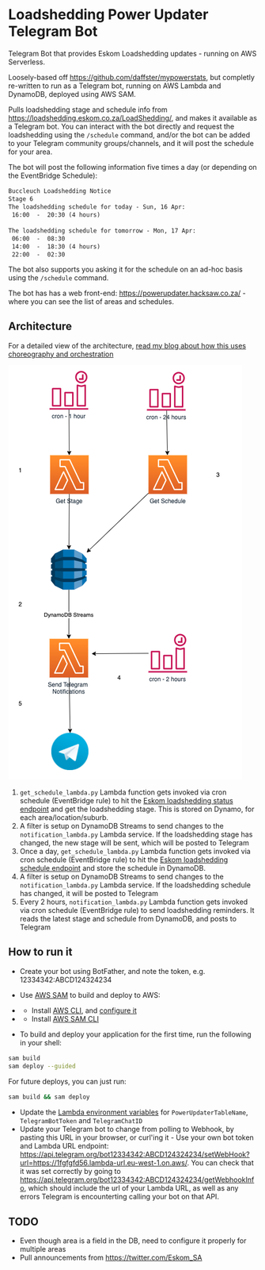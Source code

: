 # Loadshedding Power Updater Telegram Bot
Telegram Bot that provides Eskom Loadshedding updates - running on AWS Serverless.

Loosely-based off https://github.com/daffster/mypowerstats, but completly re-written to run as a Telegram bot, running on AWS Lambda and DynamoDB, deployed using AWS SAM.

Pulls loadshedding stage and schedule info from https://loadshedding.eskom.co.za/LoadShedding/, and makes it available as a Telegram bot. You can interact with the bot directly and request the loadshedding using the `/schedule` command, and/or the bot can be added to your Telegram community groups/channels, and it will post the schedule for your area.

The bot will post the following information five times a day (or depending on the EventBridge Schedule):
```
Buccleuch Loadshedding Notice 
Stage 6  
The loadshedding schedule for today - Sun, 16 Apr: 
 16:00  -  20:30 (4 hours)
  
The loadshedding schedule for tomorrow - Mon, 17 Apr: 
 06:00  -  08:30
 14:00  -  18:30 (4 hours)
 22:00  -  02:30

```

The bot also supports you asking it for the schedule on an ad-hoc basis using the `/schedule` command.

The bot has has a web front-end: https://powerupdater.hacksaw.co.za/ - where you can see the list of areas and schedules.

## Architecture 

For a detailed view of the architecture, [read my blog about how this uses choreography and orchestration](https://hacksaw.co.za/blog/choreography-and-orchestration-using-aws-serverless/)

![architecture](docs/Architecture.png)

1. `get_schedule_lambda.py` Lambda function gets invoked via cron schedule (EventBridge rule) to hit the [Eskom loadshedding status endpoint](https://loadshedding.eskom.co.za/LoadShedding/GetStatus) and get the loadshedding stage. This is stored on Dynamo, for each area/location/suburb.
2. A filter is setup on DynamoDB Streams to send changes to the `notification_lambda.py` Lambda service. If the loadshedding stage has changed, the new stage will be sent, which will be posted to Telegram
3. Once a day, `get_schedule_lambda.py` Lambda function gets invoked via cron schedule (EventBridge rule) to hit the [Eskom loadshedding schedule endpoint](https://loadshedding.eskom.co.za/LoadShedding/GetScheduleM) and store the schedule in DynamoDB. 
4. A filter is setup on DynamoDB Streams to send changes to the `notification_lambda.py` Lambda service. If the loadshedding schedule has changed, it will be posted to Telegram
5. Every 2 hours, `notification_lambda.py` Lambda function gets invoked via cron schedule (EventBridge rule) to send loadshedding reminders. It reads the latest stage and schedule from DynamoDB, and posts to Telegram

## How to run it
- Create your bot using BotFather, and note the token, e.g. 12334342:ABCD124324234
- Use [AWS SAM](https://aws.amazon.com/serverless/sam/) to build and deploy to AWS:

- - Install [AWS CLI](https://docs.aws.amazon.com/cli/latest/userguide/install-cliv2.html), and  [configure it](https://docs.aws.amazon.com/cli/latest/userguide/cli-configure-quickstart.html#cli-configure-quickstart-config)
- - Install [AWS SAM CLI](https://docs.aws.amazon.com/serverless-application-model/latest/developerguide/serverless-sam-cli-install.html)
- To build and deploy your application for the first time, run the following in your shell:

```bash
sam build
sam deploy --guided
```

For future deploys, you can just run:

```bash
sam build && sam deploy
```

- Update the [Lambda environment variables](https://docs.aws.amazon.com/lambda/latest/dg/configuration-envvars.html) for `PowerUpdaterTableName`, `TelegramBotToken` and `TelegramChatID`
- Update your Telegram bot to change from polling to Webhook, by pasting this URL in your browser, or curl'ing it - Use your own bot token and Lambda URL endpoint: https://api.telegram.org/bot12334342:ABCD124324234/setWebHook?url=https://1fgfgfd56.lambda-url.eu-west-1.on.aws/. You can check that it was set correctly by going to https://api.telegram.org/bot12334342:ABCD124324234/getWebhookInfo, which should include the url of your Lambda URL, as well as any errors Telegram is encounterting calling your bot on that API.


## TODO

- Even though area is a field in the DB, need to configure it properly for multiple areas
- Pull announcements from https://twitter.com/Eskom_SA
